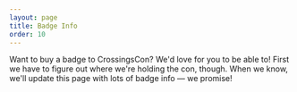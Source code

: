 ```yaml
---
layout: page
title: Badge Info
order: 10
---
```


Want to buy a badge to CrossingsCon? We'd love for you to be able to! First we have to figure out where we're holding
the con, though. When we know, we'll update this page with lots of badge info &mdash; we promise!
